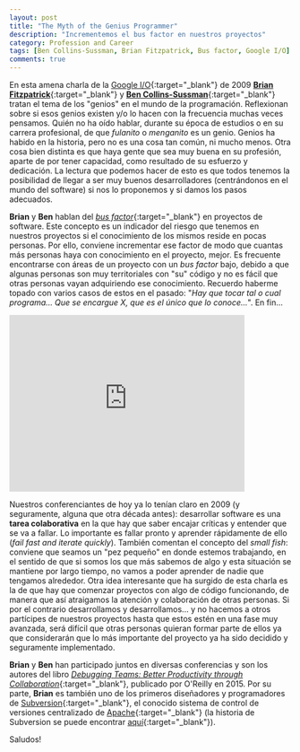 ```yaml
---
layout: post
title: "The Myth of the Genius Programmer"
description: "Incrementemos el bus factor en nuestros proyectos"
category: Profession and Career
tags: [Ben Collins-Sussman, Brian Fitzpatrick, Bus factor, Google I/O]
comments: true
---
```


En esta amena charla de la [Google I/O](https://events.google.com/io/){:target="_blank"} de 2009 [**Brian Fitzpatrick**](http://www.red-bean.com/fitz/){:target="_blank"} y [**Ben Collins-Sussman**](http://www.red-bean.com/~sussman/){:target="_blank"} tratan el tema de los "genios" en el mundo de la programación. Reflexionan sobre si esos genios existen y/o lo hacen con la frecuencia muchas veces pensamos. Quién no ha oído hablar, durante su época de estudios o en su carrera profesional, de que *fulanito* o *menganito* es un genio. Genios ha habido en la historia, pero no es una cosa tan común, ni mucho menos. Otra cosa bien distinta es que haya gente que sea muy buena en su profesión, aparte de por tener capacidad, como resultado de su esfuerzo y dedicación. La lectura que podemos hacer de esto es que todos tenemos la posibilidad de llegar a ser muy buenos desarrolladores (centrándonos en el mundo del software) si nos lo proponemos y si damos los pasos adecuados.

**Brian** y **Ben** hablan del [*bus factor*](https://en.wikipedia.org/wiki/Bus_factor){:target="_blank"} en proyectos de software. Este concepto es un indicador del riesgo que tenemos en nuestros proyectos si el conocimiento de los mismos reside en pocas personas. Por ello, conviene incrementar ese factor de modo que cuantas más personas haya con conocimiento en el proyecto, mejor. Es frecuente encontrarse con áreas de un proyecto con un *bus factor* bajo, debido a que algunas personas son muy territoriales con "su" código y no es fácil que otras personas vayan adquiriendo ese conocimiento. Recuerdo haberme topado con varios casos de estos en el pasado: "*Hay que tocar tal o cual programa... Que se encargue X, que es el único que lo conoce...*". En fin...

<iframe width="420" height="315" src="https://www.youtube.com/embed/0SARbwvhupQ" frameborder="0" allowfullscreen>&nbsp;</iframe>
<p></p>

Nuestros conferenciantes de hoy ya lo tenían claro en 2009 (y seguramente, alguna que otra década antes): desarrollar software es una **tarea colaborativa** en la que hay que saber encajar críticas y entender que se va a fallar. Lo importante es fallar pronto y aprender rápidamente de ello (*fail fast and iterate quickly*). También comentan el concepto del *small fish*: conviene que seamos un "pez pequeño" en donde estemos trabajando, en el sentido de que si somos los que más sabemos de algo y esta situación se mantiene por largo tiempo, no vamos a poder aprender de nadie que tengamos alrededor. Otra idea interesante que ha surgido de esta charla es la de que hay que comenzar proyectos con algo de código funcionando, de manera que así atraigamos la atención y colaboración de otras personas. Si por el contrario desarrollamos y desarrollamos... y no hacemos a otros partícipes de nuestros proyectos hasta que estos estén en una fase muy avanzada, será difícil que otras personas quieran formar parte de ellos ya que considerarán que lo más importante del proyecto ya ha sido decidido y seguramente implementado. 

**Brian** y **Ben** han participado juntos en diversas conferencias y son los autores del libro [*Debugging Teams: Better Productivity through Collaboration*](http://shop.oreilly.com/product/0636920042372.do){:target="_blank"}, publicado por O'Reilly en 2015. Por su parte, **Brian** es también uno de los primeros diseñadores y  programadores de [Subversion](https://subversion.apache.org/){:target="_blank"}, el conocido sistema de control de versiones centralizado de [Apache](http://www.apache.org/){:target="_blank"} (la historia de Subversion se puede encontrar [aquí](http://svnbook.red-bean.com/en/1.7/svn.intro.whatis.html){:target="_blank"}).

Saludos!